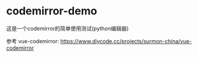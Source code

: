 # codemirror-demo
这是一个codemirror的简单使用测试(python编辑器)

参考
vue-codemirror: https://www.diycode.cc/projects/surmon-china/vue-codemirror
